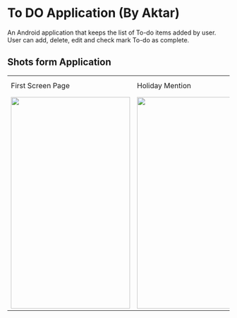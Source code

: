 # To DO Application (By Aktar)
An Android application that keeps the list of To-do items added by user. User can add, delete, edit and check mark To-do as complete.
## Shots form Application
<table>
  <tr>
    <td>First Screen Page</td>
     <td>Holiday Mention</td>
     <td>Present day in purple and selected day in pink</td>
  </tr>
  <tr>
    <td><img src="screenshots/Screenshot_1582745092.png" width=270 height=480></td>
    <td><img src="screenshots/Screenshot_1582745125.png" width=270 height=480></td>
    <td><img src="screenshots/Screenshot_1582745139.png" width=270 height=480></td>
  </tr>
 </table>
